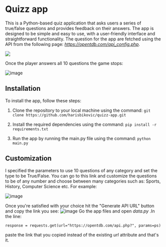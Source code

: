 # Quizz app
This is a Python-based quiz application that asks users a series of true/false questions and provides feedback on their answers. 
The app is designed to be simple and easy to use, with a user-friendly interface and straightforward functionality.
The question for the app are fetched using the API from the following page: _https://opentdb.com/api_config.php_.

![](https://imgur.com/z9xHYLd.gif)

Once the player answers all 10 questions the game stops:

![image](https://user-images.githubusercontent.com/108518278/235893700-23b0021e-168d-4447-a16e-d895847b9938.png)

## Installation

To install the app, follow these steps:

1. Clone the repository to your local machine using the command:
`git clone https://github.com/harisbikovic/quizz-app.git`

2. Install the required dependencies using the command:
`pip install -r requirements.txt`

3. Run the app by running the main.py file using the command:
`python main.py`

## Customization

I specified the parameters to use 10 questions of any category and set the type to be True/False.
You can go to this link and customize the questions to be of any number and choose between many categories such as: Sports, History, Computer Science etc.
For example:

![image](https://user-images.githubusercontent.com/108518278/235871765-c11340b9-e501-4db6-b17a-5ddc1dd781f8.png)

Once you're satisfied with your choice hit the "Generate API URL" button and copy the link you see:
![image](https://user-images.githubusercontent.com/108518278/235872149-d83db7dc-d71f-4d23-814e-997c7ad01a01.png)
Go the app files and open _data.py_ .In the line: 

`response = requests.get(url="https://opentdb.com/api.php?", params=ps)` 

paste the link that you copied instead of the existing _url_ attribute and that's it.
